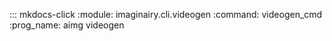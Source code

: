 ::: mkdocs-click
    :module: imaginairy.cli.videogen
    :command: videogen_cmd
    :prog_name: aimg videogen